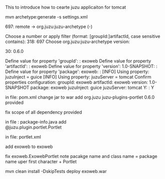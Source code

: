 This to introduce how to cearte juzu applicaiton for tomcat

mvn archetype:generate -s settings.xml 

697: remote -> org.juzu:juzu-archetype (-)

Choose a number or apply filter (format: [groupId:]artifactId, case sensitive contains): 318: 697
Choose org.juzu:juzu-archetype version: 

30: 0.6.0

Define value for property 'groupId': : exoweb
Define value for property 'artifactId': : exoweb
Define value for property 'version':  1.0-SNAPSHOT: : 
Define value for property 'package':  exoweb: : 
[INFO] Using property: juzuInject = guice
[INFO] Using property: juzuServer = tomcat
Confirm properties configuration:
groupId: exoweb
artifactId: exoweb
version: 1.0-SNAPSHOT
package: exoweb
juzuInject: guice
juzuServer: tomcat
 Y: : Y

in file: pom.xml
change <packaging>jar</packaging> 
to <packaging>war</packaging>
add
<dependency>
      <groupId>org.juzu</groupId>
      <artifactId>juzu-plugins-portlet</artifactId>
      <version>0.6.0</version>
      <scope>provided</scope>
 </dependency>

fix scope of all dependency 
<scope>provided</scope>

in file : package-info.java
add  
@juzu.plugin.portlet.Portlet


in file: portlet.xml

add  <keywords>exoweb</keywords>
to 
<portlet-info>
       <title>Sample Application</title>
       <keywords>exoweb</keywords>
</portlet-info>

fix <portlet-class>exoweb.ExowebPortlet</portlet-class>
note pacakge name and class name = package name uper first character + Portlet



mvn clean install -DskipTests
deploy exoweb.war 